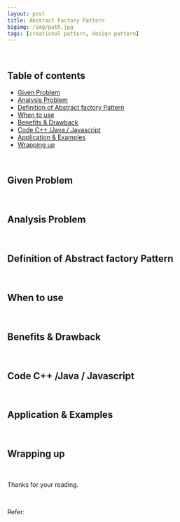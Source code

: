 ```yaml
---
layout: post
title: Abstract Factory Pattern
bigimg: /img/path.jpg
tags: [creational pattern, design pattern]
---
```


<br>

## Table of contents
- [Given Problem](#given-problem)
- [Analysis Problem](#analysis-problem)
- [Definition of Abstract factory Pattern](#definition-of-abstract-factory-pattern)
- [When to use](#when-to-use)
- [Benefits & Drawback](#benefits-&-drawback)
- [Code C++ /Java / Javascript](#code-c++-java-javascript)
- [Application & Examples](#application-&-examples)
- [Wrapping up](#wrapping-up)


<br>

## Given Problem 



<br>

## Analysis Problem



<br>

## Definition of Abstract factory Pattern



<br>

## When to use



<br>

## Benefits & Drawback



<br>

## Code C++ /Java / Javascript



<br>

## Application & Examples



<br>

## Wrapping up





<br>

Thanks for your reading.

<br>

Refer: 
